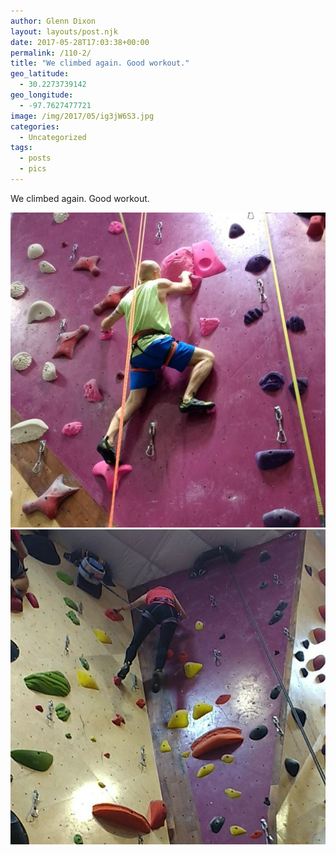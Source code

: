 ```yaml
---
author: Glenn Dixon
layout: layouts/post.njk
date: 2017-05-28T17:03:38+00:00
permalink: /110-2/
title: "We climbed again. Good workout."
geo_latitude:
  - 30.2273739142
geo_longitude:
  - -97.7627477721
image: /img/2017/05/ig3jW6S3.jpg
categories:
  - Uncategorized
tags:
  - posts
  - pics
---
```

We climbed again. Good workout.

<!-- excerpt -->
![](/img/2017/05/igrSV0jf.jpg)
![](/img/2017/05/ig6Rpcjr.jpg)